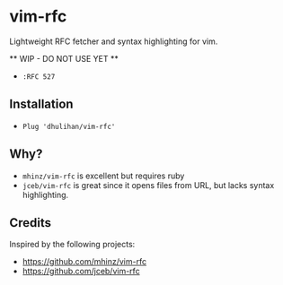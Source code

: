 # vim-rfc

Lightweight RFC fetcher and syntax highlighting for vim.

** WIP - DO NOT USE YET **

* `:RFC 527`

## Installation

* `Plug 'dhulihan/vim-rfc'`

## Why?

* `mhinz/vim-rfc` is excellent but requires ruby
* `jceb/vim-rfc` is great since it opens files from URL, but lacks syntax highlighting.

## Credits

Inspired by the following projects:

* https://github.com/mhinz/vim-rfc
* https://github.com/jceb/vim-rfc
